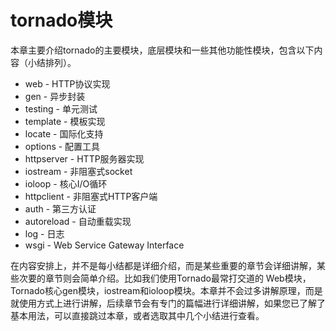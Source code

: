 # tornado模块

本章主要介绍tornado的主要模块，底层模块和一些其他功能性模块，包含以下内容（小结排列）。

* web - HTTP协议实现
* gen - 异步封装
* testing - 单元测试
* template - 模板实现
* locate - 国际化支持
* options - 配置工具
* httpserver - HTTP服务器实现
* iostream - 非阻塞式socket
* ioloop - 核心I/O循环
* httpclient - 非阻塞式HTTP客户端
* auth - 第三方认证
* autoreload - 自动重载实现
* log - 日志
* wsgi - Web Service Gateway Interface

在内容安排上，并不是每小结都是详细介绍，而是某些重要的章节会详细讲解，某些次要的章节则会简单介绍。比如我们使用Tornado最常打交道的 Web模块，Tornado核心gen模块，iostream和ioloop模块。本章并不会过多讲解原理，而是就使用方式上进行讲解，后续章节会有专门的篇幅进行详细讲解，如果您已了解了基本用法，可以直接跳过本章，或者选取其中几个小结进行查看。